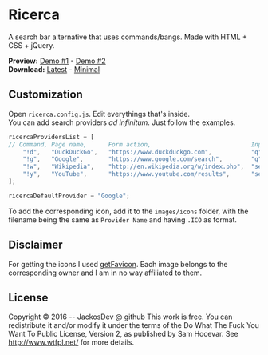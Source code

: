 Ricerca
=======
A search bar alternative that uses commands/bangs. Made with HTML + CSS + jQuery.

__Preview:__ [Demo #1](http://jackosdev.github.io/Ricerca-Homepage) - [Demo #2](http://jackosdev.github.io)  
__Download:__ [Latest](https://github.com/JackosDev/Ricerca-Homepage/archive/master.zip) - [Minimal](https://github.com/JackosDev/Ricerca-Homepage/tree/minimal)


Customization
-------------
Open `ricerca.config.js`. Edit everythings that's inside.  
You can add search providers _ad infinitum_. Just follow the examples.
```javascript
ricercaProvidersList = [
// Command, Page name,      Form action,                            Input name
    "!d",   "DuckDuckGo",   "https://www.duckduckgo.com",           "q",
    "!g",   "Google",       "https://www.google.com/search",        "q",
    "!w",   "Wikipedia",    "http://en.wikipedia.org/w/index.php",  "search",
    "!y",   "YouTube",      "https://www.youtube.com/results",      "search_query"
];

ricercaDefaultProvider = "Google";
```

To add the corresponding icon, add it to the `images/icons` folder, with the filename being the same as `Provider Name` and having `.ICO` as format.

Disclaimer
----------
For getting the icons I used [getFavicon](http://getfavicon.appspot.com/). Each image belongs to the corresponding owner and I am in no way affiliated to them.

License
-------
Copyright © 2016 -- JackosDev @ github
This work is free. You can redistribute it and/or modify it under the
terms of the Do What The Fuck You Want To Public License, Version 2,
as published by Sam Hocevar. See http://www.wtfpl.net/ for more details.

